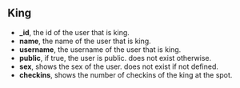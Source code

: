 King
----

- **_id**, the id of the user that is king.
- **name**, the name of the user that is king.
- **username**, the username of the user that is king.
- **public**, if true, the user is public. does not exist otherwise.
- **sex**, shows the sex of the user. does not exist if not defined.
- **checkins**, shows the number of checkins of the king at the spot.